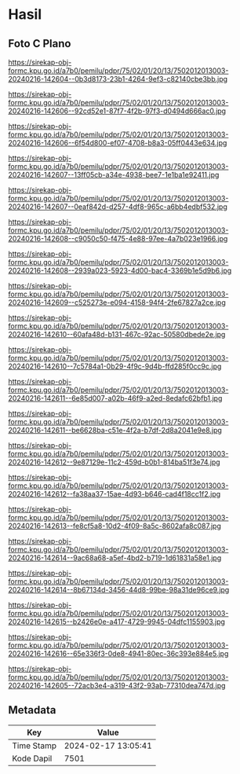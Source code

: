 # Hasil

## Foto C Plano

https://sirekap-obj-formc.kpu.go.id/a7b0/pemilu/pdpr/75/02/01/20/13/7502012013003-20240216-142604--0b3d8173-23b1-4264-9ef3-c82140cbe3bb.jpg

https://sirekap-obj-formc.kpu.go.id/a7b0/pemilu/pdpr/75/02/01/20/13/7502012013003-20240216-142606--92cd52e1-87f7-4f2b-97f3-d0494d666ac0.jpg

https://sirekap-obj-formc.kpu.go.id/a7b0/pemilu/pdpr/75/02/01/20/13/7502012013003-20240216-142606--6f54d800-ef07-4708-b8a3-05ff0443e634.jpg

https://sirekap-obj-formc.kpu.go.id/a7b0/pemilu/pdpr/75/02/01/20/13/7502012013003-20240216-142607--13ff05cb-a34e-4938-bee7-1e1ba1e92411.jpg

https://sirekap-obj-formc.kpu.go.id/a7b0/pemilu/pdpr/75/02/01/20/13/7502012013003-20240216-142607--0eaf842d-d257-4df8-965c-a6bb4edbf532.jpg

https://sirekap-obj-formc.kpu.go.id/a7b0/pemilu/pdpr/75/02/01/20/13/7502012013003-20240216-142608--c9050c50-f475-4e88-97ee-4a7b023e1966.jpg

https://sirekap-obj-formc.kpu.go.id/a7b0/pemilu/pdpr/75/02/01/20/13/7502012013003-20240216-142608--2939a023-5923-4d00-bac4-3369b1e5d9b6.jpg

https://sirekap-obj-formc.kpu.go.id/a7b0/pemilu/pdpr/75/02/01/20/13/7502012013003-20240216-142609--c525273e-e094-4158-94f4-2fe67827a2ce.jpg

https://sirekap-obj-formc.kpu.go.id/a7b0/pemilu/pdpr/75/02/01/20/13/7502012013003-20240216-142610--60afa48d-b131-467c-92ac-50580dbede2e.jpg

https://sirekap-obj-formc.kpu.go.id/a7b0/pemilu/pdpr/75/02/01/20/13/7502012013003-20240216-142610--7c5784a1-0b29-4f9c-9d4b-ffd285f0cc9c.jpg

https://sirekap-obj-formc.kpu.go.id/a7b0/pemilu/pdpr/75/02/01/20/13/7502012013003-20240216-142611--6e85d007-a02b-46f9-a2ed-8edafc62bfb1.jpg

https://sirekap-obj-formc.kpu.go.id/a7b0/pemilu/pdpr/75/02/01/20/13/7502012013003-20240216-142611--be6628ba-c51e-4f2a-b7df-2d8a2041e9e8.jpg

https://sirekap-obj-formc.kpu.go.id/a7b0/pemilu/pdpr/75/02/01/20/13/7502012013003-20240216-142612--9e87129e-11c2-459d-b0b1-814ba51f3e74.jpg

https://sirekap-obj-formc.kpu.go.id/a7b0/pemilu/pdpr/75/02/01/20/13/7502012013003-20240216-142612--fa38aa37-15ae-4d93-b646-cad4f18cc1f2.jpg

https://sirekap-obj-formc.kpu.go.id/a7b0/pemilu/pdpr/75/02/01/20/13/7502012013003-20240216-142613--fe8cf5a8-10d2-4f09-8a5c-8602afa8c087.jpg

https://sirekap-obj-formc.kpu.go.id/a7b0/pemilu/pdpr/75/02/01/20/13/7502012013003-20240216-142614--9ac68a68-a5ef-4bd2-b719-1d61831a58e1.jpg

https://sirekap-obj-formc.kpu.go.id/a7b0/pemilu/pdpr/75/02/01/20/13/7502012013003-20240216-142614--8b67134d-3456-44d8-99be-98a31de96ce9.jpg

https://sirekap-obj-formc.kpu.go.id/a7b0/pemilu/pdpr/75/02/01/20/13/7502012013003-20240216-142615--b2426e0e-a417-4729-9945-04dfc1155903.jpg

https://sirekap-obj-formc.kpu.go.id/a7b0/pemilu/pdpr/75/02/01/20/13/7502012013003-20240216-142616--65e336f3-0de8-4941-80ec-36c393e884e5.jpg

https://sirekap-obj-formc.kpu.go.id/a7b0/pemilu/pdpr/75/02/01/20/13/7502012013003-20240216-142605--72acb3e4-a319-43f2-93ab-77310dea747d.jpg


## Metadata

| Key        | Value               |
| ---------- | ------------------- |
| Time Stamp | 2024-02-17 13:05:41 |
| Kode Dapil | 7501                |



